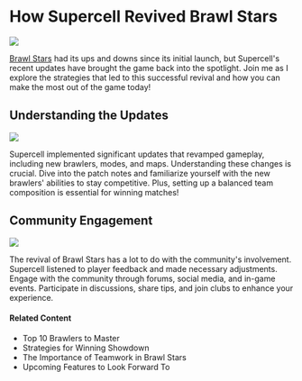 <!DOCTYPE html>
<html>
<head>
    <meta charset="UTF-8">
    <meta name="viewport" content="width=device-width, initial-scale=1.0">
    <title>BrawlStars: How Supercell Revived This Deadlocked Game</title>
</head>
<body>
  <h1>How Supercell Revived Brawl Stars</h1>
  <img src="https://fungies.io/wp-content/uploads/2024/03/Brawl-Stars-Review-Analysis.png">
    <p>
      <a href="https://en.wikipedia.org/wiki/Brawl_Stars" target="_blank">Brawl Stars</a> had its ups and downs since its initial launch, but Supercell's recent updates have brought the game back into the spotlight. Join me as I explore the strategies that led to this successful revival and how you can make the most out of the game today!
    </p>
  <h2>Understanding the Updates</h2>
    <img src="https://i.ytimg.com/vi/ljHeFZBAdBs/hq720.jpg?sqp=-oaymwEhCK4FEIIDSFryq4qpAxMIARUAAAAAGAElAADIQj0AgKJD&rs=AOn4CLCio1gye6jpX_W8EMMLzscRzWzBIg">
    <p>
        Supercell implemented significant updates that revamped gameplay, including new brawlers, modes, and maps. Understanding these changes is crucial. Dive into the patch notes and familiarize yourself with the new brawlers' abilities to stay competitive. Plus, setting up a balanced team composition is essential for winning matches!
    </p>
  <h2>Community Engagement</h2>
    <img src="https://www.droidgamers.com/wp-content/uploads/2024/03/100StarrDrops-Community-Event.jpg">
    <p>
        The revival of Brawl Stars has a lot to do with the community's involvement. Supercell listened to player feedback and made necessary adjustments. Engage with the community through forums, social media, and in-game events. Participate in discussions, share tips, and join clubs to enhance your experience.
    </p>
  <h4>Related Content</h4>
    <ul>
        <li>Top 10 Brawlers to Master</li>
        <li>Strategies for Winning Showdown</li>
        <li>The Importance of Teamwork in Brawl Stars</li>
        <li>Upcoming Features to Look Forward To</li>
    </ul>
</body>
</html>
